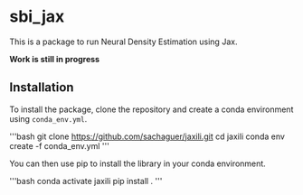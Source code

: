 # sbi_jax

This is a package to run Neural Density Estimation using Jax.

**Work is still in progress**

## Installation

To install the package, clone the repository and create a conda environment using `conda_env.yml`.

'''bash
git clone https://github.com/sachaguer/jaxili.git
cd jaxili
conda env create -f conda_env.yml
'''

You can then use pip to install the library in your conda environment.

'''bash
conda activate jaxili
pip install .
'''